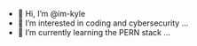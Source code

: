 - 👋 Hi, I’m @im-kyle
- 👀 I’m interested in coding and cybersecurity ...
- 🌱 I’m currently learning the PERN stack ...

<!---
im-kyle/im-kyle is a ✨ special ✨ repository because its `README.md` (this file) appears on your GitHub profile.
You can click the Preview link to take a look at your changes.
--->
